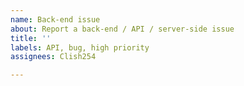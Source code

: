 ```yaml
---
name: Back-end issue
about: Report a back-end / API / server-side issue
title: ''
labels: API, bug, high priority
assignees: Clish254

---
```



